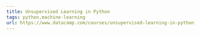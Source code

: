 ```yaml
---
title: Unsupervised Learning in Python
tags: python,machine-learning
url: https://www.datacamp.com/courses/unsupervised-learning-in-python
---
```

